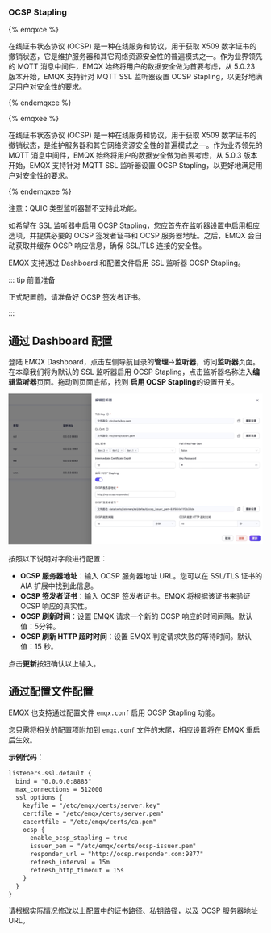 ### OCSP Stapling

{% emqxce %}

在线证书状态协议 (OCSP) 是一种在线服务和协议，用于获取 X509 数字证书的撤销状态，它是维护服务器和其它网络资源安全性的普遍模式之一。作为业界领先的 MQTT 消息中间件，EMQX 始终将用户的数据安全做为首要考虑，从 5.0.23 版本开始，EMQX 支持针对 MQTT SSL 监听器设置 OCSP Stapling，以更好地满足用户对安全性的要求。

{% endemqxce %}

{% emqxee %}

在线证书状态协议 (OCSP) 是一种在线服务和协议，用于获取 X509 数字证书的撤销状态，是维护服务器和其它网络资源安全性的普遍模式之一。作为业界领先的 MQTT 消息中间件，EMQX 始终将用户的数据安全做为首要考虑，从 5.0.3 版本开始，EMQX 支持针对 MQTT SSL 监听器设置 OCSP Stapling，以更好地满足用户对安全性的要求。

{% endemqxee %}

注意：QUIC 类型监听器暂不支持此功能。

如希望在 SSL 监听器中启用 OCSP Stapling，您应首先在监听器设置中启用相应选项，并提供必要的 OCSP 签发者证书和 OCSP 服务器地址。之后，EMQX 会自动获取并缓存 OCSP 响应信息，确保 SSL/TLS 连接的安全性。

EMQX 支持通过 Dashboard 和配置文件启用 SSL 监听器 OCSP Stapling。

::: tip 前置准备

正式配置前，请准备好 OCSP 签发者证书。

:::

## 通过 Dashboard 配置

登陆 EMQX Dashboard，点击左侧导航目录的**管理**->**监听器**，访问**监听器**页面。在本章我们将为默认的 SSL 监听器启用 OCSP Stapling，点击监听器名称进入**编辑监听器**页面。拖动到页面底部，找到 **启用 OCSP Stapling**的设置开关。

<img src="./assets/OCSP.png" alt="OCSP" style="zoom:50%;" />

按照以下说明对字段进行配置：

- **OCSP 服务器地址**：输入 OCSP 服务器地址 URL。您可以在 SSL/TLS 证书的 AIA 扩展中找到此信息。
- **OCSP 签发者证书**：输入 OCSP 签发者证书。EMQX 将根据该证书来验证 OCSP 响应的真实性。
- **OCSP 刷新时间**：设置 EMQX 请求一个新的 OCSP 响应的时间间隔。默认值：5分钟。
- **OCSP 刷新 HTTP 超时时间**：设置 EMQX 判定请求失败的等待时间。默认值：15 秒。

点击**更新**按钮确认以上输入。

## 通过配置文件配置

EMQX 也支持通过配置文件 `emqx.conf` 启用 OCSP Stapling 功能。

您只需将相关的配置项附加到 `emqx.conf` 文件的末尾，相应设置将在 EMQX 重启后生效。

**示例代码**：

```hcl
listeners.ssl.default {
  bind = "0.0.0.0:8883"
  max_connections = 512000
  ssl_options {
    keyfile = "/etc/emqx/certs/server.key"
    certfile = "/etc/emqx/certs/server.pem"
    cacertfile = "/etc/emqx/certs/ca.pem"
    ocsp {
      enable_ocsp_stapling = true
      issuer_pem = "/etc/emqx/certs/ocsp-issuer.pem"
      responder_url = "http://ocsp.responder.com:9877"
      refresh_interval = 15m
      refresh_http_timeout = 15s
    }
  }
}
```

请根据实际情况修改以上配置中的证书路径、私钥路径，以及 OCSP 服务器地址 URL。


